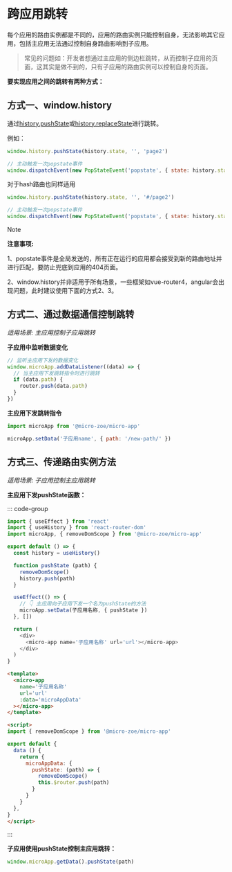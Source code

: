 

# 跨应用跳转

每个应用的路由实例都是不同的，应用的路由实例只能控制自身，无法影响其它应用，包括主应用无法通过控制自身路由影响到子应用。

> 常见的问题如：开发者想通过主应用的侧边栏跳转，从而控制子应用的页面，这其实是做不到的，只有子应用的路由实例可以控制自身的页面。

**要实现应用之间的跳转有两种方式：**

## 方式一、window.history
通过[history.pushState](https://developer.mozilla.org/zh-CN/docs/Web/API/History/pushState)或[history.replaceState](https://developer.mozilla.org/zh-CN/docs/Web/API/History/replaceState)进行跳转。

例如：
```js
window.history.pushState(history.state, '', 'page2')

// 主动触发一次popstate事件
window.dispatchEvent(new PopStateEvent('popstate', { state: history.state }))
```

对于hash路由也同样适用
```js
window.history.pushState(history.state, '', '#/page2')

// 主动触发一次popstate事件
window.dispatchEvent(new PopStateEvent('popstate', { state: history.state }))
```

> [!NOTE] 
> **注意事项:**
>
> 1、popstate事件是全局发送的，所有正在运行的应用都会接受到新的路由地址并进行匹配，要防止兜底到应用的404页面。
>
> 2、window.history并非适用于所有场景，一些框架如vue-router4，angular会出现问题，此时建议使用下面的方式2、3。


## 方式二、通过数据通信控制跳转
*适用场景: 主应用控制子应用跳转*

**子应用中监听数据变化**

```js
// 监听主应用下发的数据变化
window.microApp.addDataListener((data) => {
  // 当主应用下发跳转指令时进行跳转
  if (data.path) {
    router.push(data.path)
  }
})
```

**主应用下发跳转指令**

```js
import microApp from '@micro-zoe/micro-app'

microApp.setData('子应用name', { path: '/new-path/' })
```

## 方式三、传递路由实例方法

*适用场景: 子应用控制主应用跳转*

**主应用下发pushState函数：**

::: code-group
```js [React]
import { useEffect } from 'react'
import { useHistory } from 'react-router-dom'
import microApp, { removeDomScope } from '@micro-zoe/micro-app'

export default () => {
  const history = useHistory()

  function pushState (path) {
    removeDomScope()
    history.push(path)
  }

  useEffect(() => {
    // 👇 主应用向子应用下发一个名为pushState的方法
    microApp.setData(子应用名称, { pushState })
  }, [])

  return (
    <div>
      <micro-app name='子应用名称' url='url'></micro-app>
    </div>
  )
}
```

```html [Vue]
<template>
  <micro-app
    name='子应用名称' 
    url='url'
    :data='microAppData'
  ></micro-app>
</template>

<script>
import { removeDomScope } from '@micro-zoe/micro-app'

export default {
  data () {
    return {
      microAppData: {
        pushState: (path) => {
          removeDomScope()
          this.$router.push(path)
        }
      }
    }
  },
}
</script>
```

:::

**子应用使用pushState控制主应用跳转：**

```js
window.microApp.getData().pushState(path)
```

